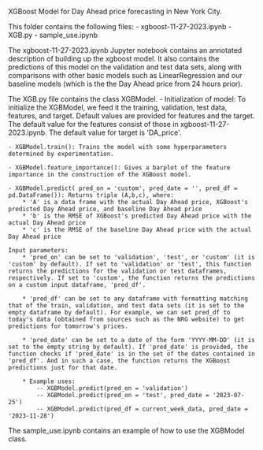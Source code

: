 XGBoost Model for Day Ahead price forecasting in New York City. 

This folder contains the following files:
    - xgboost-11-27-2023.ipynb
    - XGB.py
    - sample_use.ipynb

The xgboost-11-27-2023.ipynb Jupyter notebook contains an annotated description of building up the xgboost model. It also contains the predictions of this model on the validation and test data sets, along with comparisons with other basic models such as LinearRegression and our baseline models (which is the the Day Ahead price from 24 hours prior). 

The XGB.py file contains the class XGBModel. 
    - Initialization of model: To initialize the XGBModel, we feed it the training, validation, test data, features, and target. Default values are provided for features and the target. The default value for the features consist of those in xgboost-11-27-2023.ipynb. The default value for target is 'DA_price'. 

    - XGBModel.train(): Trains the model with some hyperparameters determined by experimentation. 

    - XGBModel.feature_importance(): Gives a barplot of the feature importance in the construction of the XGBoost model.

    - XGBModel.predict( pred_on = 'custom', pred_date = '', pred_df = pd.DataFrame()): Returns triple (A,b,c), where:
        * 'A' is a data frame with the actual Day Ahead price, XGBoost's predicted Day Ahead price, and baseline Day Ahead price
        * 'b' is the RMSE of XGBoost's predicted Day Ahead price with the actual Day Ahead price
        * 'c' is the RMSE of the baseline Day Ahead price with the actual Day Ahead price
    
    Input parameters: 
        * 'pred_on' can be set to 'validation', 'test', or 'custom' (it is 'custom' by default). If set to 'validation' or 'test', this function returns the predictions for the validation or test dataframes, respectively. If set to 'custom', the function returns the predictions on a custom input dataframe, 'pred_df'. 

        * 'pred_df' can be set to any dataframe with formatting matching that of the train, validation, and test data sets (it is set to the empty dataframe by default). For example, we can set pred_df to today's data (obtained from sources such as the NRG website) to get predictions for tomorrow's prices. 

        * 'pred_date' can be set to a date of the form 'YYYY-MM-DD' (it is set to the empty string by default). If 'pred_date' is provided, the function checks if 'pred_date' is in the set of the dates contained in 'pred_df'. And in such a case, the function returns the XGBoost predictions just for that date. 

        * Example uses: 
            -- XGBModel.predict(pred_on = 'validation')
            -- XGBModel.predict(pred_on = 'test', pred_date = '2023-07-25')
            -- XGBModel.predict(pred_df = current_week_data, pred_date = '2023-11-28')


The sample_use.ipynb contains an example of how to use the XGBModel class.  
        

      